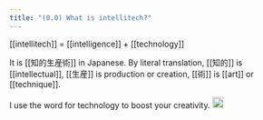 ```yaml
---
title: "(0.0) What is intellitech?"
---
```


[[intellitech]] = [[intelligence]] + [[technology]]

It is [[知的生産術]] in Japanese. By literal translation, [[知的]] is [[intellectual]], [[生産]] is production or creation, [[術]] is [[art]] or [[technique]].

I use the word for technology to boost your creativity.
<img src='https://scrapbox.io/api/pages/nishio-en/en/icon' alt='en.icon' height="19.5"/>